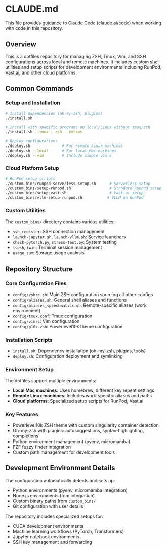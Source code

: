 # CLAUDE.md

This file provides guidance to Claude Code (claude.ai/code) when working with code in this repository.

## Overview

This is a dotfiles repository for managing ZSH, Tmux, Vim, and SSH configurations across local and remote machines. It includes custom shell utilities and setup scripts for development environments including RunPod, Vast.ai, and other cloud platforms.

## Common Commands

### Setup and Installation
```bash
# Install dependencies (oh-my-zsh, plugins)
./install.sh

# Install with specific programs on local/Linux without tmux/zsh
./install.sh --tmux --zsh --extras

# Deploy configurations
./deploy.sh              # For remote Linux machines
./deploy.sh --local      # For local Mac machines  
./deploy.sh --vim        # Include simple vimrc
```

### Cloud Platform Setup
```bash
# RunPod setup scripts
./custom_bins/runpod-serverless-setup.sh      # Serverless setup
./custom_bins/setup-runpod.sh                 # Standard RunPod setup
./custom_bins/setup-vast.sh                   # Vast.ai setup
./custom_bins/vllm-setup-runpod.sh           # VLLM on RunPod
```

### Custom Utilities
The `custom_bins/` directory contains various utilities:
- `ssh-register`: SSH connection management
- `launch-jupyter.sh`, `launch-vllm.sh`: Service launchers  
- `check-pytorch.py`, `stress-test.py`: System testing
- `tsesh`, `twin`: Terminal session management
- `usage_sum`: Storage usage analysis

## Repository Structure

### Core Configuration Files
- `config/zshrc.sh`: Main ZSH configuration sourcing all other configs
- `config/aliases.sh`: General shell aliases and functions
- `config/aliases_speechmatics.sh`: Remote-specific aliases (work environment)
- `config/tmux.conf`: Tmux configuration
- `config/vimrc`: Vim configuration
- `config/p10k.zsh`: Powerlevel10k theme configuration

### Installation Scripts
- `install.sh`: Dependency installation (oh-my-zsh, plugins, tools)
- `deploy.sh`: Configuration deployment and symlinking

### Environment Setup
The dotfiles support multiple environments:
- **Local Mac machines**: Uses homebrew, different key repeat settings
- **Remote Linux machines**: Includes work-specific aliases and paths
- **Cloud platforms**: Specialized setup scripts for RunPod, Vast.ai

### Key Features
- Powerlevel10k ZSH theme with custom singularity container detection
- Oh-my-zsh with plugins: autosuggestions, syntax-highlighting, completions
- Python environment management (pyenv, micromamba)
- FZF fuzzy finder integration
- Custom path management for development tools

## Development Environment Details

The configuration automatically detects and sets up:
- Python environments (pyenv, micromamba integration)
- Node.js environments (fnm integration) 
- Custom binary paths from `custom_bins/`
- Git configuration with user details

The repository includes specialized setups for:
- CUDA development environments
- Machine learning workflows (PyTorch, Transformers)
- Jupyter notebook environments
- SSH key management and forwarding